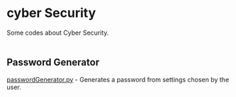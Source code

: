 <h1> cyber Security</h1>
Some codes about Cyber Security. 
<br>
<br>

<h2>Password Generator</h2>
<a href="https://github.com/otaviomuraca/cyberSecurity/blob/b69e0b00e2287122bc082aa276465e82fff3819d/passwordGenerator.py>"<b>passwordGenerator.py</b></a>
- Generates a password from settings chosen by the user. 
